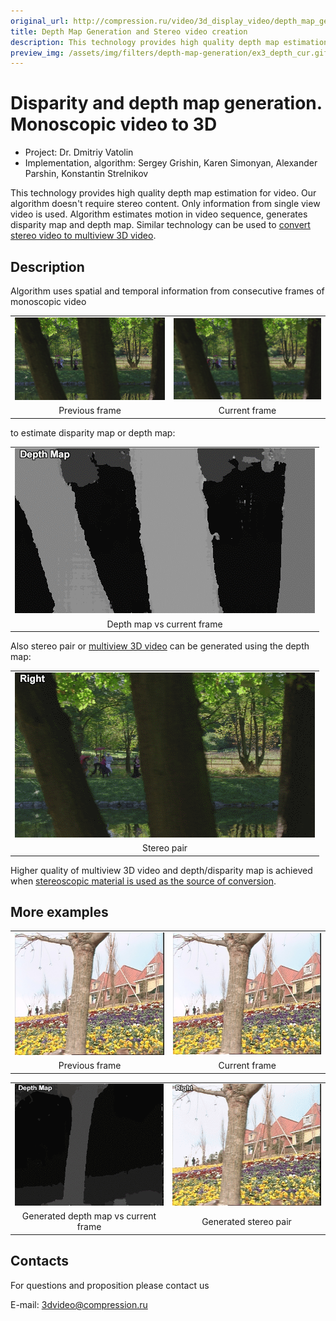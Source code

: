 ```yaml
---
original_url: http://compression.ru/video/3d_display_video/depth_map_generation_en.html
title: Depth Map Generation and Stereo video creation
description: This technology provides high quality depth map estimation for video
preview_img: /assets/img/filters/depth-map-generation/ex3_depth_cur.gif
---
```


# Disparity and depth map generation.<br/> Monoscopic video to 3D

* Project: Dr. Dmitriy Vatolin
* Implementation, algorithm: Sergey Grishin, Karen Simonyan,
Alexander Parshin, Konstantin Strelnikov

This technology provides high quality depth map estimation for video.
Our algorithm doesn't require stereo content. Only information from
single view video is used. Algorithm estimates motion in video sequence,
generates disparity map and depth map. Similar technology can be used to
[convert stereo video to multiview 3D
video](/video_filters/stereo-to-multiview.html).

## Description

Algorithm uses spatial and temporal information from consecutive frames
of monoscopic video

<table class="center" style="text-align: center">
<tbody>
<tr class="odd">
<td><img src="/assets/img/filters/depth-map-generation/ex1_previous.png" alt="Previous frame" /></td>
<td><img src="/assets/img/filters/depth-map-generation/ex1_current.png" alt="Current frame" /></td>
</tr>
<tr class="even">
<td>Previous frame</td>
<td>Current frame</td>
</tr>
</tbody>
</table>

to estimate disparity map or depth map:

<table class="center" style="text-align: center">
<tbody>
<tr class="odd">
<td><img src="/assets/img/filters/depth-map-generation/ex1_depth_cur.gif" alt="Depth map anв current frame" /></td>
</tr>
<tr class="even">
<td>Depth map vs current frame</td>
</tr>
</tbody>
</table>

Also stereo pair or [multiview 3D
video](/video_filters/stereo-to-multiview.html) can
be generated using the depth map:

<table class="center" style="text-align: center">
<tbody>
<tr class="odd">
<td><img src="/assets/img/filters/depth-map-generation/ex1_left_right.gif" alt="Stereo pair" /></td>
</tr>
<tr class="even">
<td>Stereo pair</td>
</tr>
</tbody>
</table>

Higher quality of multiview 3D video and depth/disparity map is achieved
when [stereoscopic material is used as the source of
conversion](/video_filters/stereo-to-multiview.html).

## More examples

<table class="center" style="text-align: center">
<tbody>
<tr class="odd">
<td><img src="/assets/img/filters/depth-map-generation/ex3_previous.png" alt="Previous frame" /></td>
<td><img src="/assets/img/filters/depth-map-generation/ex3_current.png" alt="Current frame" /></td>
</tr>
<tr class="even">
<td>Previous frame</td>
<td>Current frame</td>
</tr>
</tbody>
</table>

<table class="center" style="text-align: center">
<tbody>
<tr class="odd">
<td><img src="/assets/img/filters/depth-map-generation/ex3_depth_cur.gif" alt="Depth map" /></td>
<td><img src="/assets/img/filters/depth-map-generation/ex3_left_right.gif" alt="Stereo pair" /></td>
</tr>
<tr class="even">
<td>Generated depth map vs current frame</td>
<td>Generated stereo pair</td>
</tr>
</tbody>
</table>

## Contacts

For questions and proposition please contact us

E-mail: <3dvideo@compression.ru>